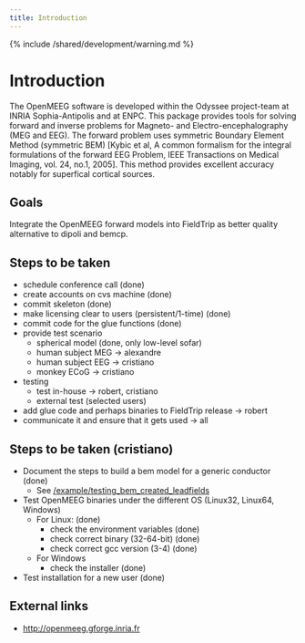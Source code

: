 ```yaml
---
title: Introduction
---
```


{% include /shared/development/warning.md %}

# Introduction

The OpenMEEG software is developed within the Odyssee project-team at INRIA Sophia-Antipolis and at ENPC.
This package provides tools for solving forward and inverse problems for Magneto- and Electro-encephalography (MEG and EEG). The forward problem uses symmetric Boundary Element Method (symmetric BEM) [Kybic et al, A common formalism for the integral formulations of the forward EEG Problem, IEEE Transactions on Medical Imaging, vol. 24, no.1, 2005]. This method provides excellent accuracy notably for superfical cortical sources.

## Goals

Integrate the OpenMEEG forward models into FieldTrip as better quality alternative to dipoli and bemcp.

## Steps to be taken

- schedule conference call (done)
- create accounts on cvs machine (done)
- commit skeleton (done)
- make licensing clear to users (persistent/1-time) (done)
- commit code for the glue functions (done)
- provide test scenario
  - spherical model (done, only low-level sofar)
  - human subject MEG -> alexandre
  - human subject EEG -> cristiano
  - monkey ECoG -> cristiano
- testing
  - test in-house -> robert, cristiano
  - external test (selected users)
- add glue code and perhaps binaries to FieldTrip release -> robert
- communicate it and ensure that it gets used -> all

## Steps to be taken (cristiano)

- Document the steps to build a bem model for a generic conductor (done)
  - See [/example/testing_bem_created_leadfields](/example/testing_bem_created_leadfields)
- Test OpenMEEG binaries under the different OS (Linux32, Linux64, Windows)
  - For Linux: (done)
    - check the environment variables (done)
    - check correct binary (32-64-bit) (done)
    - check correct gcc version (3-4) (done)
  - For Windows
    - check the installer (done)
- Test installation for a new user (done)

## External links

- http://openmeeg.gforge.inria.fr

